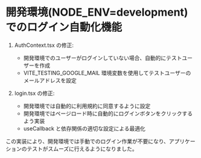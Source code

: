 # 開発環境(NODE_ENV=development)でのログイン自動化機能

1. AuthContext.tsx の修正:
   - 開発環境でのユーザーがログインしていない場合、自動的にテストユーザーを作成
   - VITE_TESTING_GOOGLE_MAIL 環境変数を使用してテストユーザーのメールアドレスを設定

2. login.tsx の修正:
   - 開発環境では自動的に利用規約に同意するように設定
   - 開発環境ではページロード時に自動的にログインボタンをクリックするよう実装
   - useCallback と依存関係の適切な設定による最適化

この実装により、開発環境では手動でのログイン作業が不要になり、アプリケーションのテストがスムーズに行えるようになりました。 